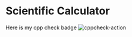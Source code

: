 # Scientific Calculator


Here is my cpp check badge
![cppcheck-action](https://github.com/99002599/Scal/workflows/cppcheck-action/badge.svg)
